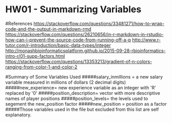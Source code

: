# HW01 - Summarizing Variables

#References 
https://stackoverflow.com/questions/33481271/how-to-wrap-code-and-the-output-in-markdown-rmd
https://stackoverflow.com/questions/26210656/in-r-markdown-in-rstudio-how-can-i-prevent-the-source-code-from-running-off-a-p
http://www.r-tutor.com/r-introduction/basic-data-types/integer
http://monashbioinformaticsplatform.github.io/2015-09-28-rbioinformatics-intro-r/01-supp-factors.html
https://stackoverflow.com/questions/13353213/gradient-of-n-colors-ranging-from-color-1-and-color-2

#Summary of Some Variables Used 
#####salary_inmillions = a new salary variable measured in millions of dollars (2 decimal digits)
#####new_experience= new experience variable as an integer with 'R' replaced by '0' 
#####position_description= vector with more descriptive names of player positions 
#####position_levels= the levels used to segement the new_position factor 
#####new_position = position as a factor
#####Those variables used in the file but excluded from this list are self explanatory. 






